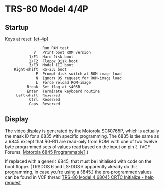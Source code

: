 TRS-80 Model 4/4P
=================


Startup
-------

Keys at reset: [[et-4p]]

                 .   Run RAM test
                 V   Print boot ROM version
               1/F1  Hard Disk boot
               2/F2  Floppy Disk boot
               3/F3  Model III boot
        Right-shift  RS-232 boot
                  P  Prompt disk switch at ROM-image load
                  N  Ignore OS request for ROM-image load
                  L  Force reload ROM-image
              Break  Set flag at $405B
              Enter  Terminate keyboard routine
         Left-shift  Reserved
               Ctrl  Reserved
               Caps  Reserved


Display
-------

The video display is generated by the Motorola SC80765P, which is actually
the mask ID for a 6835 with specific programming. The 6835 is the same as a
6845 except that R0-R11 are read-only from ROM, with one of two twelve byte
programmed sets of values read based on the input on pin 3. (VCF Forums,
[Motorola 6845 Programmable?][vcf 38641].)

If replaced with a generic 6845, that must be initialised with code on the
boot floppy. (TRSDOS 6 and LS-DOS 6 apparently already do this programming,
in case you're using a 6845.) the pre-programmed values can be found in VCF
thread [TRS-80 Model 4 68045 CRTC Initialize - help request][vcf 63942]




<!-------------------------------------------------------------------->
[et-4p]: https://electrickery.nl/comp/trs80-4p/
[vcf 38641]: https://forum.vcfed.org/index.php?threads/motorola-6845-programmable.38641/
[vcf 63942]: https://forum.vcfed.org/index.php?threads/trs-80-model-4-68045-crtc-initialize-help-request.63942/
